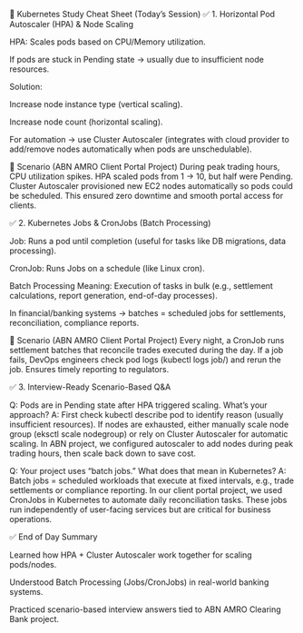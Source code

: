 📌 Kubernetes Study Cheat Sheet (Today’s Session)
✅ 1. Horizontal Pod Autoscaler (HPA) & Node Scaling

HPA: Scales pods based on CPU/Memory utilization.

If pods are stuck in Pending state → usually due to insufficient node resources.

Solution:

Increase node instance type (vertical scaling).

Increase node count (horizontal scaling).

For automation → use Cluster Autoscaler (integrates with cloud provider to add/remove nodes automatically when pods are unschedulable).

📌 Scenario (ABN AMRO Client Portal Project)
During peak trading hours, CPU utilization spikes. HPA scaled pods from 1 → 10, but half were Pending. Cluster Autoscaler provisioned new EC2 nodes automatically so pods could be scheduled. This ensured zero downtime and smooth portal access for clients.

✅ 2. Kubernetes Jobs & CronJobs (Batch Processing)

Job: Runs a pod until completion (useful for tasks like DB migrations, data processing).

CronJob: Runs Jobs on a schedule (like Linux cron).

Batch Processing Meaning: Execution of tasks in bulk (e.g., settlement calculations, report generation, end-of-day processes).

In financial/banking systems → batches = scheduled jobs for settlements, reconciliation, compliance reports.

📌 Scenario (ABN AMRO Client Portal Project)
Every night, a CronJob runs settlement batches that reconcile trades executed during the day. If a job fails, DevOps engineers check pod logs (kubectl logs job/<job-name>) and rerun the job. Ensures timely reporting to regulators.

✅ 3. Interview-Ready Scenario-Based Q&A

Q: Pods are in Pending state after HPA triggered scaling. What’s your approach?
A: First check kubectl describe pod to identify reason (usually insufficient resources). If nodes are exhausted, either manually scale node group (eksctl scale nodegroup) or rely on Cluster Autoscaler for automatic scaling. In ABN project, we configured autoscaler to add nodes during peak trading hours, then scale back down to save cost.

Q: Your project uses “batch jobs.” What does that mean in Kubernetes?
A: Batch jobs = scheduled workloads that execute at fixed intervals, e.g., trade settlements or compliance reporting. In our client portal project, we used CronJobs in Kubernetes to automate daily reconciliation tasks. These jobs run independently of user-facing services but are critical for business operations.

✅ End of Day Summary

Learned how HPA + Cluster Autoscaler work together for scaling pods/nodes.

Understood Batch Processing (Jobs/CronJobs) in real-world banking systems.

Practiced scenario-based interview answers tied to ABN AMRO Clearing Bank project.